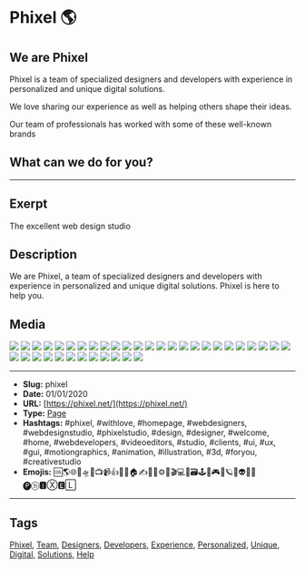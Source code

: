 # Phixel 🌎
## We are Phixel
Phixel is a team of specialized designers and developers with experience in personalized and unique digital solutions.

We love sharing our experience as well as helping others shape their ideas.

Our team of professionals has worked with some of these well-known brands

## What can we do for you?
------------
## Exerpt
The excellent web design studio
## Description
We are Phixel, a team of specialized designers and developers with experience in personalized and unique digital solutions. Phixel is here to help you.
## Media
<img src="media/ed14d30c/avatar.jpg">
<img src="media/b6d4ac02/card-a-es-scaled.jpg">
<img src="media/bdbc75a4/card-a-scaled.jpg">
<img src="media/7f0ce3c6/card-b-es-scaled.jpg">
<img src="media/2e3e75b5/card-b-scaled.jpg">
<img src="media/5c6c2311/favicon-black.png">
<img src="media/dc7408f6/favicon-monotone.png">
<img src="media/85f7b349/favicon-white.png">
<img src="media/1090c9f6/favicon.png">
<img src="media/2132a449/header.jpg">
<img src="media/2f1399c7/icon.png">
<img src="media/cd3ad315/line-mountains-1.svg">
<img src="media/4f1f9a0e/logo-dark.png">
<img src="media/87bb5726/logo-h-dark.png">
<img src="media/9aafa887/logo-h.png">
<img src="media/c1afd73f/logo.png">
<img src="media/15faba2f/maxresdefault-1.jpg">
<img src="media/588ad593/loop.mp3">
<img src="media/10dc780a/phixel-reel-1-mp4-image-1.jpg">
<img src="media/3545d842/phixel-reel-1-mp4-image.jpg">
<img src="media/8d044c0a/qr.jpg">
<img src="media/7c0369dc/television-deep-in-the-snow.jpg">
<img src="media/be434d20/vhs-player-mp4-image.jpg">
<img src="media/bfdb6279/video.jpg">
<img src="media/52aee581/logo-reveal.mp4">
<img src="media/3a478bae/development-loop.mp4">
<img src="media/a1595000/television-deep-in-the-clouds.mp4">
<img src="media/822f259c/vhs-player.mp4">
<img src="media/a3b77e68/we-are-phixel-celcius-development-mp4-image.jpg">
<img src="media/7d4c1aa9/logo.glb">
<img src="media/c20cbb54/mountains_2.glb">
<img src="media/1b63f4b1/mountains_3.glb">
<img src="media/6d6fc497/mountains_4.glb">
<img src="media/843b7486/mountains.glb">
<img src="media/93dca06f/t_rex.glb">
<img src="media/6bbe2302/terrain.glb">
<img src="media/829b093a/tv.glb">

------------
- **Slug:** phixel
- **Date:** 01/01/2020
- **URL:** [https://phixel.net/](https://phixel.net/)
- **Type:** [Page](#page)
- **Hashtags:** #phixel, #withlove, #homepage, #webdesigners, #webdesignstudio, #phixelstudio, #design, #designer, #welcome, #home, #webdevelopers, #videoeditors, #studio, #clients, #ui, #ux, #gui, #motiongraphics, #animation, #illustration, #3d, #foryou, #creativestudio
- **Emojis:** 🆒🌎🌐🎨🛸📼📺📹👍🔗📝🏠✍️👨‍💻⚙️🔮🎬‍💻👑🗃️🕹️👾🎮📲🪐🌟👽🚀🌌
🅟ⓗ🅸Ⓧ🅴🄻

------------
## Tags
[Phixel](#phixel), [Team](#team), [Designers](#designers), [Developers](#developers), [Experience](#experience), [Personalized](#personalized), [Unique](#unique), [Digital](#digital), [Solutions](#solutions), [Help](#help)
